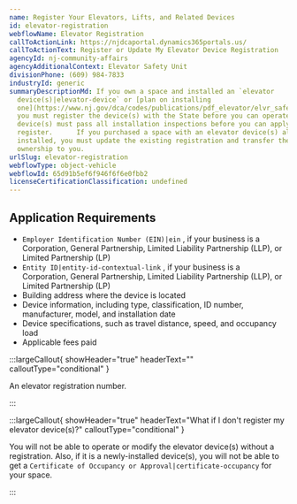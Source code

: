 ```yaml
---
name: Register Your Elevators, Lifts, and Related Devices
id: elevator-registration
webflowName: Elevator Registration
callToActionLink: https://njdcaportal.dynamics365portals.us/
callToActionText: Register or Update My Elevator Device Registration
agencyId: nj-community-affairs
agencyAdditionalContext: Elevator Safety Unit
divisionPhone: (609) 984-7833
industryId: generic
summaryDescriptionMd: If you own a space and installed an `elevator
  device(s)|elevator-device` or [plan on installing
  one](https://www.nj.gov/dca/codes/publications/pdf_elevator/elvr_safe_pr_perm_pro.pdf),
  you must register the device(s) with the State before you can operate it. The
  device(s) must pass all installation inspections before you can apply to
  register.      If you purchased a space with an elevator device(s) already
  installed, you must update the existing registration and transfer the
  ownership to you.
urlSlug: elevator-registration
webflowType: object-vehicle
webflowId: 65d91b5ef6f946f6f6e0fbb2
licenseCertificationClassification: undefined
---
```


## Application Requirements

- `Employer Identification Number (EIN)|ein` , if your business is a Corporation, General Partnership, Limited Liability Partnership (LLP), or Limited Partnership (LP)
- `Entity ID|entity-id-contextual-link` , if your business is a Corporation, General Partnership, Limited Liability Partnership (LLP), or Limited Partnership (LP)
- Building address where the device is located
- Device information, including type, classification, ID number, manufacturer, model, and installation date
- Device specifications, such as travel distance, speed, and occupancy load
- Applicable fees paid

:::largeCallout{ showHeader="true" headerText="" calloutType="conditional" }

An elevator registration number.

:::

:::largeCallout{ showHeader="true" headerText="What if I don't register my elevator device(s)?" calloutType="conditional" }

You will not be able to operate or modify the elevator device(s) without a registration. Also, if it is a newly-installed device(s), you will not be able to get a `Certificate of Occupancy or Approval|certificate-occupancy` for your space.

:::
